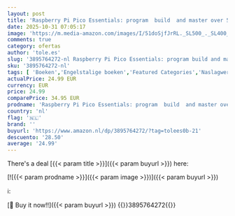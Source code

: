 ```yaml
---
layout: post
title: 'Raspberry Pi Pico Essentials: program  build  and master over 50 projects with MicroPython and the RP2040 microprocessor'
date: 2025-10-31 07:05:17
image: 'https://m.media-amazon.com/images/I/51doSjfJrRL._SL500_._SL400_.jpg'
comments: true
category: ofertas
author: 'tole.es'
slug: '3895764272-nl Raspberry Pi Pico Essentials: program build and master...'
sku: '3895764272-nl'
tags: [ 'Boeken','Engelstalige boeken','Featured Categories','Naslagwerken','Naslagwerken over schrijven','Referentie voor technisch schrijven','Schrijf-, onderzoek- & publicatiegidsen','Techniek','Techniek & transport','Technologie','Wetenschap, natuur & wiskunde','🇳🇱', ]
actualPrice: 24.99 EUR
currency: EUR
price: 24.99
comparePrice: 34.95 EUR
prodname: 'Raspberry Pi Pico Essentials: program  build  and master over 50 projects with MicroPython and the RP2040 microprocessor'
country: 'nl'
flag: '🇳🇱'
brand: ''
buyurl: 'https://www.amazon.nl/dp/3895764272/?tag=tolees0b-21'
descuento: '28.50'
average: '24.99'
---
```


There's a deal [{{< param title >}}]({{< param buyurl >}})  here:

[![{{< param prodname >}}]({{< param image >}})]({{< param buyurl >}})

ℹ️:


[🛒 Buy it now!!]({{< param buyurl >}})
{{<world>}}3895764272{{</world>}}
